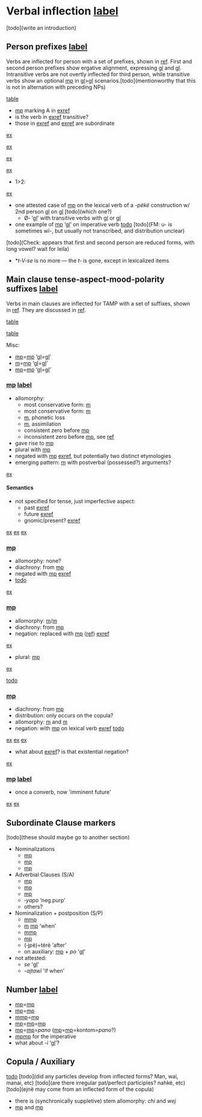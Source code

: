 # Verbal inflection [label](verbinfl)

[todo](write an introduction)

## Person prefixes [label](sec:verbperson)
Verbs are inflected for person with a set of prefixes, shown in [ref](tab:verbprefixes).
First and second person prefixes show ergative alignment, expressing [gl](s) and [gl](p).
Intransitive verbs are not overtly inflected for third person, while transitive verbs show an optional [mp](ta-3?nt) in [gl](3)>[gl](3) scenarios.[todo](mentionworthy that this is not in alternation with preceding NPs)

[table](verbprefixes)

* [mp](me2) marking A in [exref](2a)
* is the verb in [exref](learn) transitive?
* those in [exref](2sub) and [exref](1sub) are subordinate

[ex](ctovarmafl-324,histyarirdi-633,convhistfamsjm-13?example_id=2a)

[ex](convhistfamsjm-15,convhistfamsjm-238?example_id=learn)

[ex](convfemgrme-43,ctoaragrme-5?example_id=2sub)

[ex](histyarirdi-875?example_id=1sub)

* 1>2:

 [ex](convfemgrme-231,convfemgrme-232,ctovarmafl-283)

* one attested case of [mp](ta-3?translation=3>3) on the lexical verb of a _-pëkë_ construction w/ 2nd person [gl](a) on [gl](aux) [todo](which one?)
    * Ø‑ ‘[gl](3p)’ with transitive verbs with [gl](1a) or [gl](2a)
* one example of [mp](me2) ‘[gl](2A)’ on imperative verb [todo](GrMePers.029)
[todo](FM: u- is sometimes wï-, but usually not transcribed, and distribution unclear)


[todo](Check: appears that first and second person are reduced forms, with long vowel? wait for leila)

* \*_t‑V‑se_ is no more — the _t‑_ is gone, except in lexicalized items


## Main clause tense‑aspect‑mood‑polarity suffixes [label](sec:tam)
Verbs in main clauses are inflected for TAMP with a set of suffixes, shown in [ref](tab:verbtam).
They are discussed in [ref](sec:riipfv?end=sec:sareimn).

[table](verbtam)


[table](nondecltam)


Misc:

* [mp](septcp?nt)=[mp](pano-fmr?nt) ‘[gl](pst)=[gl](concl)’
* [m](sajpfv?nt)=[mp](pano-fmr?nt) ‘[gl](pfv)=[gl](concl)’
* [mp](sareimn?nt)=[mp](pano-fmr?nt) ‘[gl](imn)=[gl](concl)’


### [mp](riipfv?nt) [label](sec:riipfv)

* allomorphy:
    * most conservative form: [m](ri-ri)
    * most conservative form: [m](ri)
    * [m](ri-zero), phonetic loss
    * [m](ri-ru), assimilation
    * consistent zero before [mp](kontomopl)
    * inconsistent zero before [mp](jra-neg), see [ref](negation)
* gave rise to [mp](rinmlz)
* plural with [mp](kontomopl)
* negated with [mp](jra-neg) [exref](convrisamaj-4), but potentially two distinct etymologies
* emerging pattern: [m](ri) with postverbal (possessed?) arguments?

[ex](convrisamaj-4)

#### Semantics
* not specified for tense, just imperfective aspect:
    * past [exref](ctorat-16)
    * future [exref](convrisamaj-6)
    * gnomic/present? [exref](gnomicri)

[ex](ctorat-16)
[ex](convrisamaj-6)
[ex](convrisamaj-4,convrisamaj-28?example_id=gnomicri)

### [mp](jpepst?nt)

* allomorphy: none?
* diachrony: from [mp](jpenmlz)
* negated with [mp](jra-neg) [exref](histyarirdi-186)
* [todo](semantics?)

[ex](histyarirdi-186)

### [mp](sepst?nt)

* allomorphy: [m](septcp?nt)/[m](cheptcp)
* diachrony: from [mp](septcp)
* negation: replaced with [mp](janeg) ([ref](sec:janeg)) [exref](conv1stenc-28)

[ex](conv1stenc-28)

* plural: [mp](kontomopl)

[ex](ctorat-30)

[todo](semantics?)

### [mp](sapepfv?nt)

* diachrony: from [mp](sapenmlz)
* distribution: only occurs on the copula?
* allomorphy: [m](sapepfv?nt) and [m](sajpfv?nt)
* negation: with [mp](janeg) on lexical verb [exref](ctoaragrme-38?end=ctoaragrme-40)
[todo](semantics?)

[ex](ctoaragrme-38)
[ex](ctoaragrme-39)
[ex](ctoaragrme-40)

* what about [exref](ctorat-19)? is that existential negation?

[ex](ctorat-19)

### [mp](sareimn?nt) [label](sec:sareimn)

* once a converb, now 'imminent future'

[ex](ctorat-25)
[ex](ctoaragrme-25)



## Subordinate Clause markers
[todo](these should maybe go to another section)

<!-- probably all productive, right? -->
* Nominalizations
    * [mp](rinmlz)
    * [mp](jpenmlz)
    * [mp](toponmlz)
* Adverbial Clauses (S/A)
    * [mp](septcp?translation=supine)
    * [mp](tanecncs?translation=concessive)
    * [mp](sarecvb?translation=converb)
    * *‑yapo* ‘neg.purp’
    * others?
* Nominalization + postposition (S/P)
    * [m](ri-zero)[mp](yawe-loc?translation=simult)
    * [m](ri-zero) [mp](pe-ess) ‘when’
    * [m](sajnmlz)[mp](yawe-loc?translation=simult)
    * [mp](tojpepurp?translation=purpose) 
    * (‑jpë)=tërë ‘after’
    * on auxiliary: [mp](rinmlz?nt) + *po* '[gl](ctrf)'
* not attested:
    * _se_ '[gl](des)'
    * _-ajtawï_ 'if when'

## Number [label](sec:verbalnumber)

* [mp](riipfv?nt)=[mp](kontomopl?nt)
* [mp](sapepfv?nt)=[mp](kontomopl?nt)
* [m](sajpfv?nt)[mp](sepst?nt)=[mp](jnepl?nt) 
* [mp](sepst?nt)=[mp](jnepl?nt)=[mp](kontomopl?nt)
* [mp](sepst?nt)=[mp](jnepl?nt)=_pano_ ([mp](sepst?nt)=[mp](jnepl?nt)=kontom=_pano_?)
* [mp](tepl?nt)[mp](keimp?nt) for the imperative
* what about _-i_ ‘[gl](juss)’?


## Copula / Auxiliary
[todo](paradigm)
[todo](did any particles develop from inflected forms?  Man, wai, manai, etc)
[todo](are there irregular pat/perfect participles? nahkë, etc)
[todo](ejnë may come from an inflected form of the copula)

* there is (synchronically suppletive) stem allomorphy: *chi* and *wej*
* [mp](mare-rel-inan) and [mp](maniki-rel-anim)